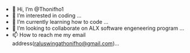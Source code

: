 - 👋 Hi, I’m @Thonifho1
- 👀 I’m interested in coding ...
- 🌱 I’m currently learning how to code ...
- 💞️ I’m looking to collaborate on ALX software engeneering program ...
- 📫 How to reach me my email address(raluswingathonifho@gmail.com)...

<!---
Thonifho1/Thonifho1 is a ✨ special ✨ repository because its `README.md` (this file) appears on your GitHub profile.
You can click the Preview link to take a look at your changes.
--->
